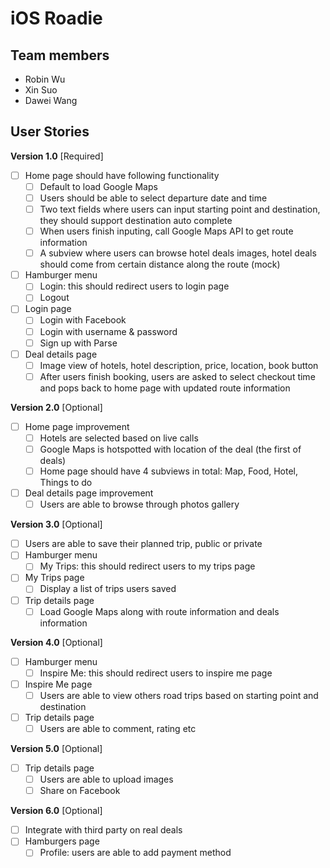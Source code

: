 # iOS Roadie
## Team members
- Robin Wu
- Xin Suo
- Dawei Wang

## User Stories

**Version 1.0** [Required]

- [ ] Home page should have following functionality
	- [ ] Default to load Google Maps
	- [ ] Users should be able to select departure date and time
	- [ ] Two text fields where users can input starting point and destination, they should support destination auto complete
	- [ ] When users finish inputing, call Google Maps API to get route information
	- [ ] A subview where users can browse hotel deals images, hotel deals should come from certain distance along the route (mock)
- [ ] Hamburger menu
	- [ ] Login: this should redirect users to login page
	- [ ] Logout
- [ ] Login page
	- [ ] Login with Facebook
	- [ ] Login with username & password
	- [ ] Sign up with Parse
- [ ] Deal details page
	- [ ] Image view of hotels, hotel description, price, location, book button
	- [ ] After users finish booking, users are asked to select checkout time and pops back to home page with updated route information

**Version 2.0** [Optional]

- [ ] Home page improvement
	- [ ] Hotels are selected based on live calls
	- [ ] Google Maps is hotspotted with location of the deal (the first of deals)
	- [ ] Home page should have 4 subviews in total: Map, Food, Hotel, Things to do
- [ ] Deal details page improvement
	- [ ] Users are able to browse through photos gallery

**Version 3.0** [Optional]

- [ ] Users are able to save their planned trip, public or private
- [ ] Hamburger menu
	- [ ] My Trips: this should redirect users to my trips page
- [ ] My Trips page
	- [ ] Display a list of trips users saved
- [ ] Trip details page
	- [ ] Load Google Maps along with route information and deals information

**Version 4.0** [Optional]

- [ ] Hamburger menu
	- [ ] Inspire Me: this should redirect users to inspire me page
- [ ] Inspire Me page
	- [ ] Users are able to view others road trips based on starting point and destination
- [ ] Trip details page
	- [ ] Users are able to comment, rating etc

**Version 5.0** [Optional]

- [ ] Trip details page
	- [ ] Users are able to upload images
	- [ ] Share on Facebook

**Version 6.0** [Optional]

- [ ] Integrate with third party on real deals
- [ ] Hamburgers page
	- [ ] Profile: users are able to add payment method
